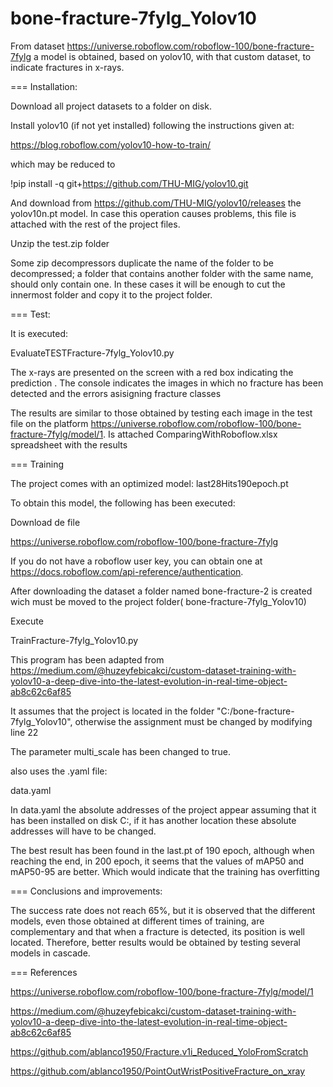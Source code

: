 # bone-fracture-7fylg_Yolov10
From dataset https://universe.roboflow.com/roboflow-100/bone-fracture-7fylg  a model is obtained, based on yolov10, with that custom dataset, to indicate fractures in x-rays.

===
Installation:

Download all project datasets to a folder on disk.

Install yolov10  (if not yet installed) following the instructions given at:

https://blog.roboflow.com/yolov10-how-to-train/

which may be reduced to

 !pip install -q git+https://github.com/THU-MIG/yolov10.git

And download from https://github.com/THU-MIG/yolov10/releases the yolov10n.pt model. In case this operation causes problems, this file is attached with the rest of the project files.

Unzip the test.zip folder

Some zip decompressors duplicate the name of the folder to be decompressed; a folder that contains another folder with the same name, should only contain one. In these cases it will be enough to cut the innermost folder and copy it to the project folder.

===
Test:

It is executed:

EvaluateTESTFracture-7fylg_Yolov10.py

The x-rays are presented on the screen with a red box indicating the prediction . The console indicates the images in which no fracture has been detected and the errors asisigning fracture classes

The results are similar to those obtained by testing each image in the test file on the platform https://universe.roboflow.com/roboflow-100/bone-fracture-7fylg/model/1. Is attached ComparingWithRoboflow.xlsx spreadsheet with the results 


===
 Training


The project comes with an optimized model: last28Hits190epoch.pt

To obtain this model, the following has been executed:

Download de file

 https://universe.roboflow.com/roboflow-100/bone-fracture-7fylg

If you do not have a roboflow user key, you can obtain one at https://docs.roboflow.com/api-reference/authentication.

After downloading the dataset a folder named bone-fracture-2 is created wich must be moved to the project folder( bone-fracture-7fylg_Yolov10)



Execute

TrainFracture-7fylg_Yolov10.py

This program has been adapted from https://medium.com/@huzeyfebicakci/custom-dataset-training-with-yolov10-a-deep-dive-into-the-latest-evolution-in-real-time-object-ab8c62c6af85

It assumes that the project is located in the folder "C:/bone-fracture-7fylg_Yolov10", otherwise the assignment must be changed by modifying line 22

The parameter multi_scale has been changed to true.

also uses the .yaml file:

data.yaml

In data.yaml the absolute addresses of the project appear assuming that it has been installed on disk C:, if it has another location these absolute addresses will have to be changed.

The best result has been found in the last.pt of 190 epoch, although when reaching the end, in 200 epoch, it seems that the values ​​of mAP50 and mAP50-95 are better. Which would indicate that the training has overfitting

===
Conclusions and improvements:

The success rate does not reach 65%, but it is observed that the different models, even those obtained at different times of training, are complementary and that when a fracture is detected, its position is well located.
Therefore, better results would be obtained by testing several models in cascade.

===
References

https://universe.roboflow.com/roboflow-100/bone-fracture-7fylg/model/1

https://medium.com/@huzeyfebicakci/custom-dataset-training-with-yolov10-a-deep-dive-into-the-latest-evolution-in-real-time-object-ab8c62c6af85

https://github.com/ablanco1950/Fracture.v1i_Reduced_YoloFromScratch

https://github.com/ablanco1950/PointOutWristPositiveFracture_on_xray
